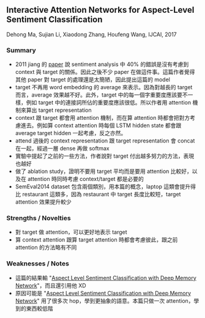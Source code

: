 ## Interactive Attention Networks for Aspect-Level Sentiment Classification

Dehong Ma, Sujian Li, Xiaodong Zhang, Houfeng Wang, IJCAI, 2017

### Summary
- 2011 jiang 的 [paper](https://www.aclweb.org/anthology/P/P11/P11-1016.pdf) 說 sentiment analysis 中 40% 的錯誤是沒有考慮到 context 與 target 的關係。因此之後不少 paper 在做這件事。這篇作者覺得其他 paper 對 target 的處理還是太簡陋，因此提出這篇的 model
- target 不再用 word embedding 的 average 來表示。因為對越長的 target 而言，average 效果越不好。此外，target 中的每一個字重要度應該要不一樣，例如 target 中的連接詞所佔的重要度應該很低。所以作者用 attention 機制來算出 target representation
- context 跟 target 都會用 attention 機制，而在算 attention 時都會把對方考慮進去。例如算 context attention 時每個 LSTM hidden state 都會跟 average target hidden 一起考慮，反之亦然。
- attend 過後的 context representation 跟 target representation 會 concat 在一起，經過一層 dense 再做 softmax
- 實驗中提起了之前的一些方法，作者說對 target 付出越多努力的方法，表現也越好
- 做了 ablation study，證明不要用 target 平均而是要用 attention 比較好，以及在 attention 時同時考慮 context/target 都是必要的
- SemEval2014 dataset 包含兩個類別，用本篇的概念，laptop 這類會提升得比 restaurant 這類多，因為 restaurant 中 target 長度比較短，target attention 效果提升較少

### Strengths / Novelties
- 對 target 做 attention，可以更好地表示 target
- 算 context attention 跟算 target attention 時都會考慮彼此，跟之前 attention 的方法略有不同

### Weaknesses / Notes
- 這篇的結果輸 "[Aspect Level Sentiment Classification with Deep Memory Network](https://arxiv.org/abs/1605.08900)"，而且還引用他 XD
- 原因可能是 "[Aspect Level Sentiment Classification with Deep Memory Network](https://arxiv.org/abs/1605.08900)" 用了很多次 hop，學到更抽象的語意。本篇只做一次 attention，學到的東西較低階